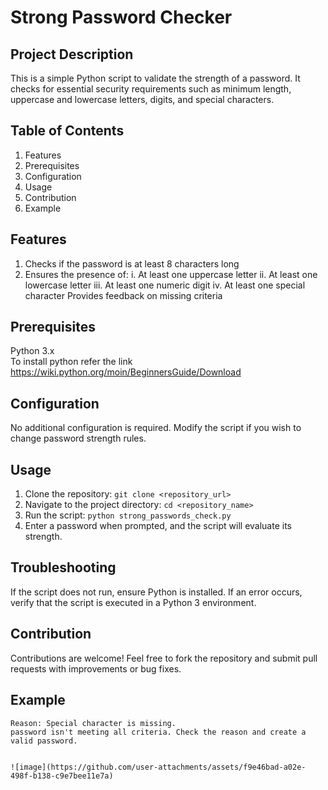 # Strong Password Checker

## Project Description

This is a simple Python script to validate the strength of a password. It checks for essential security requirements such as minimum length, uppercase and lowercase letters, digits, and special characters.

## Table of Contents
1. Features
2. Prerequisites
3. Configuration
4. Usage
5. Contribution
6. Example

## Features

1. Checks if the password is at least 8 characters long
2. Ensures the presence of:
    i.   At least one uppercase letter
    ii.  At least one lowercase letter
    iii. At least one numeric digit
    iv.  At least one special character
Provides feedback on missing criteria

## Prerequisites

Python 3.x   
To install python refer the link https://wiki.python.org/moin/BeginnersGuide/Download

## Configuration

No additional configuration is required. Modify the script if you wish to change password strength rules.

## Usage

1. Clone the repository:
```git clone <repository_url>```
2. Navigate to the project directory:
```cd <repository_name>```
3. Run the script:
```python strong_passwords_check.py```
4. Enter a password when prompted, and the script will evaluate its strength.

## Troubleshooting

If the script does not run, ensure Python is installed.
If an error occurs, verify that the script is executed in a Python 3 environment.

## Contribution

Contributions are welcome! Feel free to fork the repository and submit pull requests with improvements or bug fixes.

## Example

``` Enter the password here: Password123
Reason: Special character is missing.
password isn't meeting all criteria. Check the reason and create a valid password.


![image](https://github.com/user-attachments/assets/f9e46bad-a02e-498f-b138-c9e7bee11e7a)




